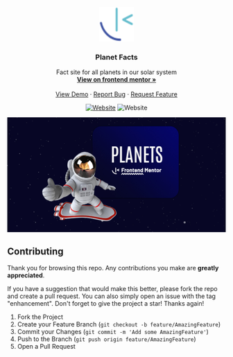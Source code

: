 <div id="top"></div>

<!-- PROJECT LOGO -->
<br />
<div align="center">
  <a href="https://www.frontendmentor.io/profile/Yazdun">
    <img src="./src/assets/fem.svg" alt="Logo" width="80" height="80">
  </a>

<h3 align="center">Planet Facts</h3>

  <p align="center">
    Fact site for all planets in our solar system
    <br />
    <a href="https://www.frontendmentor.io/solutions/planet-facts-react-and-framer-motion-xsXBSXvf5t"><strong>View on frontend mentor »</strong></a>
    <br />
    <br />
    <a href="https://femplanets.vercel.app/earth/overview">View Demo</a>
    ·
    <a href="https://github.com/Yazdun/react-planet-facts/issues">Report Bug</a>
    ·
    <a href="https://github.com/Yazdun/react-planet-facts/issues">Request Feature</a>
  </p>

[![Website](https://img.shields.io/website?down_color=critical&down_message=down&label=vercel&logo=vercel&style=for-the-badge&up_color=brightengreen&up_message=active&url=https%3A%2F%2Ffemplanets.vercel.app/earth/overview/%2F)](LIVE)
![Website](https://img.shields.io/website?down_color=orange&down_message=INTERMEDIATE&label=difficulty&logo=frontendmentor&style=for-the-badge&up_color=orange&up_message=INTERMEDIATE&url=https%3A%2F%2Fwww.frontendmentor.io%2F)

</div>

![Preview of the solution](./public/cover.jpg)

## Contributing

Thank you for browsing this repo. Any contributions you make are **greatly
appreciated**.

If you have a suggestion that would make this better, please fork the repo and
create a pull request. You can also simply open an issue with the tag
"enhancement". Don't forget to give the project a star! Thanks again!

1. Fork the Project
2. Create your Feature Branch (`git checkout -b feature/AmazingFeature`)
3. Commit your Changes (`git commit -m 'Add some AmazingFeature'`)
4. Push to the Branch (`git push origin feature/AmazingFeature`)
5. Open a Pull Request
